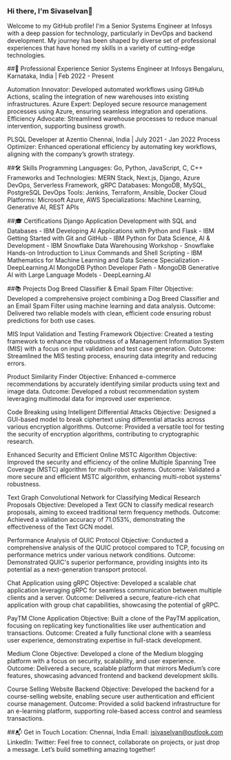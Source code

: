 ### Hi there, I'm Sivaselvan👋
Welcome to my GitHub profile! I'm a Senior Systems Engineer at Infosys with a deep passion for technology, particularly in DevOps and backend development. My journey has been shaped by diverse set of professional experiences that have honed my skills in a variety of cutting-edge technologies.

##🚀 Professional Experience
Senior Systems Engineer at Infosys
Bengaluru, Karnataka, India | Feb 2022 - Present

Automation Innovator: Developed automated workflows using GitHub Actions, scaling the integration of new warehouses into existing infrastructures.
Azure Expert: Deployed secure resource management processes using Azure, ensuring seamless integration and operations.
Efficiency Advocate: Streamlined warehouse processes to reduce manual intervention, supporting business growth.

PLSQL Developer at Azentio
Chennai, India | July 2021 - Jan 2022
Process Optimizer: Enhanced operational efficiency by automating key workflows, aligning with the company’s growth strategy.


##🛠️ Skills
Programming Languages: Go, Python, JavaScript, C, C++
Frameworks and Technologies: MERN Stack, Next.js, Django, Azure DevOps, Serverless Framework, gRPC
Databases: MongoDB, MySQL, PostgreSQL
DevOps Tools: Jenkins, Terraform, Ansible, Docker
Cloud Platforms: Microsoft Azure, AWS
Specializations: Machine Learning, Generative AI, REST APIs

##🎓 Certifications
Django Application Development with SQL and Databases - IBM
Developing AI Applications with Python and Flask - IBM
Getting Started with Git and GitHub - IBM
Python for Data Science, AI & Development - IBM
Snowflake Data Warehousing Workshop - Snowflake
Hands-on Introduction to Linux Commands and Shell Scripting - IBM
Mathematics for Machine Learning and Data Science Specialization - DeepLearning.AI
MongoDB Python Developer Path - MongoDB
Generative AI with Large Language Models - DeepLearning.AI


##📚 Projects
Dog Breed Classifier & Email Spam Filter
Objective: Developed a comprehensive project combining a Dog Breed Classifier and an Email Spam Filter using machine learning and data analysis.
Outcome: Delivered two reliable models with clean, efficient code ensuring robust predictions for both use cases.

MIS Input Validation and Testing Framework
Objective: Created a testing framework to enhance the robustness of a Management Information System (MIS) with a focus on input validation and test case generation.
Outcome: Streamlined the MIS testing process, ensuring data integrity and reducing errors.

Product Similarity Finder
Objective: Enhanced e-commerce recommendations by accurately identifying similar products using text and image data.
Outcome: Developed a robust recommendation system leveraging multimodal data for improved user experience.

Code Breaking using Intelligent Differential Attacks
Objective: Designed a GUI-based model to break ciphertext using differential attacks across various encryption algorithms.
Outcome: Provided a versatile tool for testing the security of encryption algorithms, contributing to cryptographic research.

Enhanced Security and Efficient Online MSTC Algorithm
Objective: Improved the security and efficiency of the online Multiple Spanning Tree Coverage (MSTC) algorithm for multi-robot systems.
Outcome: Validated a more secure and efficient MSTC algorithm, enhancing multi-robot systems' robustness.

Text Graph Convolutional Network for Classifying Medical Research Proposals
Objective: Developed a Text GCN to classify medical research proposals, aiming to exceed traditional term frequency methods.
Outcome: Achieved a validation accuracy of 71.053%, demonstrating the effectiveness of the Text GCN model.

Performance Analysis of QUIC Protocol
Objective: Conducted a comprehensive analysis of the QUIC protocol compared to TCP, focusing on performance metrics under various network conditions.
Outcome: Demonstrated QUIC's superior performance, providing insights into its potential as a next-generation transport protocol.

Chat Application using gRPC
Objective: Developed a scalable chat application leveraging gRPC for seamless communication between multiple clients and a server.
Outcome: Delivered a secure, feature-rich chat application with group chat capabilities, showcasing the potential of gRPC.

PayTM Clone Application
Objective: Built a clone of the PayTM application, focusing on replicating key functionalities like user authentication and transactions.
Outcome: Created a fully functional clone with a seamless user experience, demonstrating expertise in full-stack development.

Medium Clone
Objective: Developed a clone of the Medium blogging platform with a focus on security, scalability, and user experience.
Outcome: Delivered a secure, scalable platform that mirrors Medium’s core features, showcasing advanced frontend and backend development skills.

Course Selling Website Backend
Objective: Developed the backend for a course-selling website, enabling secure user authentication and efficient course management.
Outcome: Provided a solid backend infrastructure for an e-learning platform, supporting role-based access control and seamless transactions.


##📬 Get in Touch
Location: Chennai, India
Email: isivaselvan@outlook.com
LinkedIn: 
Twitter: 
Feel free to connect, collaborate on projects, or just drop a message. Let’s build something amazing together!
